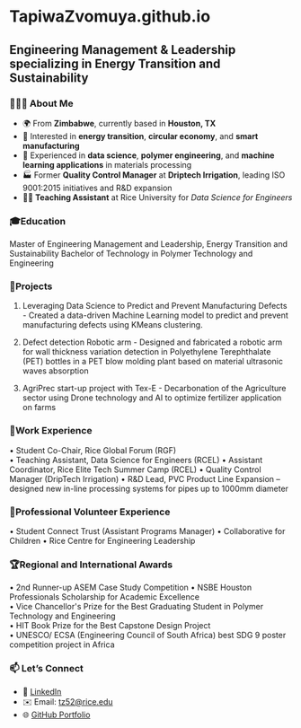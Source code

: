 # TapiwaZvomuya.github.io
## Engineering Management & Leadership specializing in Energy Transition and Sustainability

### 🔧👩‍💻 About Me  
- 🌍 From **Zimbabwe**, currently based in **Houston, TX**  
- 🧠 Interested in **energy transition**, **circular economy**, and **smart manufacturing**  
- 🤖 Experienced in **data science**, **polymer engineering**, and **machine learning applications** in materials processing  
- 🏭 Former **Quality Control Manager** at **Driptech Irrigation**, leading ISO 9001:2015 initiatives and R&D expansion  
- 🧑‍🏫 **Teaching Assistant** at Rice University for *Data Science for Engineers* 


### 🎓Education
Master of Engineering Management and Leadership, Energy Transition and Sustainability 
Bachelor of Technology in Polymer Technology and Engineering

### 🧩Projects
1. Leveraging Data Science to Predict and Prevent Manufacturing Defects - Created a data-driven Machine Learning model to predict and prevent manufacturing defects using KMeans clustering.

2. Defect detection Robotic arm - Designed and fabricated a robotic arm for wall thickness variation detection in Polyethylene Terephthalate (PET) bottles in a 
PET blow molding plant based on material ultrasonic waves absorption

3. AgriPrec start-up project with Tex-E - Decarbonation of the Agriculture sector using Drone technology and AI to optimize fertilizer application on farms

### 💼Work Experience
• Student Co-Chair, Rice Global Forum (RGF)       
• Teaching Assistant, Data Science for Engineers (RCEL)
• Assistant Coordinator, Rice Elite Tech Summer Camp (RCEL) 
• Quality Control Manager (DripTech Irrigation) 
• R&D Lead, PVC Product Line Expansion – designed new in-line processing systems for pipes up to 1000mm diameter  
 

### 🎯Professional Volunteer Experience
• Student Connect Trust (Assistant Programs Manager)
• Collaborative for Children 
• Rice Centre for Engineering Leadership

### 🏆Regional and International Awards
• 2nd Runner-up ASEM Case Study Competition
• NSBE Houston Professionals Scholarship for Academic Excellence                                                                                         
• Vice Chancellor's Prize for the Best Graduating Student in Polymer Technology and Engineering                      
• HIT Book Prize for the Best Capstone Design Project                      
• UNESCO/ ECSA (Engineering Council of South Africa) best SDG 9 poster competition project in Africa 

### 📫 Let’s Connect  
- 💼 [LinkedIn](https://www.linkedin.com/in/tapiwazvomuya/)  
- ✉️ Email: [tz52@rice.edu](mailto:tz52@rice.edu)  
- 🌐 [GitHub Portfolio](https://github.com/tapiwazvomuya)

